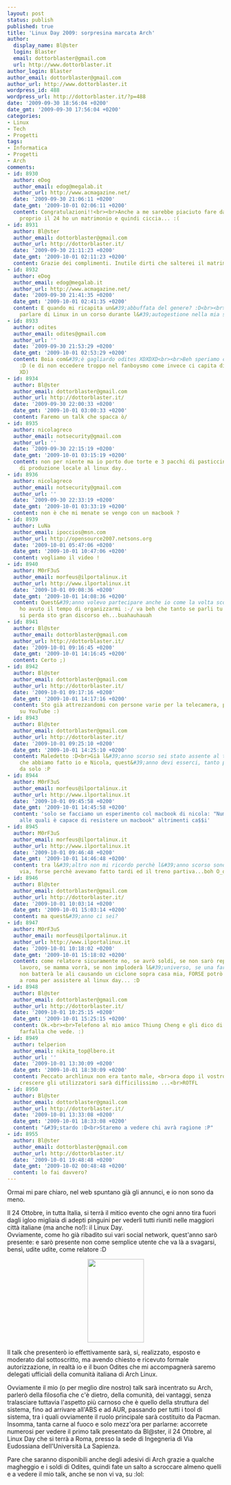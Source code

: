 ```yaml
---
layout: post
status: publish
published: true
title: 'Linux Day 2009: sorpresina marcata Arch'
author:
  display_name: Bl@ster
  login: Blaster
  email: dottorblaster@gmail.com
  url: http://www.dottorblaster.it
author_login: Blaster
author_email: dottorblaster@gmail.com
author_url: http://www.dottorblaster.it
wordpress_id: 488
wordpress_url: http://dottorblaster.it/?p=488
date: '2009-09-30 18:56:04 +0200'
date_gmt: '2009-09-30 17:56:04 +0200'
categories:
- Linux
- Tech
- Progetti
tags:
- Informatica
- Progetti
- Arch
comments:
- id: 8930
  author: eDog
  author_email: edog@megalab.it
  author_url: http://www.acmagazine.net/
  date: '2009-09-30 21:06:11 +0200'
  date_gmt: '2009-10-01 02:06:11 +0200'
  content: Congratulazioni!!<br><br>Anche a me sarebbe piaciuto fare da relatore ma
    proprio il 24 ho un matrimonio e quindi ciccia... :(
- id: 8931
  author: Bl@ster
  author_email: dottorblaster@gmail.com
  author_url: http://dottorblaster.it/
  date: '2009-09-30 21:11:23 +0200'
  date_gmt: '2009-10-01 02:11:23 +0200'
  content: Grazie dei complimenti. Inutile dirti che salterei il matrimonio :D
- id: 8932
  author: eDog
  author_email: edog@megalab.it
  author_url: http://www.acmagazine.net/
  date: '2009-09-30 21:41:35 +0200'
  date_gmt: '2009-10-01 02:41:35 +0200'
  content: E quando mi ricapita un&#39;abbuffata del genere? :D<br><br>Casomai, preferisco
    parlare di Linux in un corso durante l&#39;autogestione nella mia scuola... :)
- id: 8933
  author: odites
  author_email: odites@gmail.com
  author_url: ''
  date: '2009-09-30 21:53:29 +0200'
  date_gmt: '2009-10-01 02:53:29 +0200'
  content: Boia com&#39;è gagliardo odites XDXDXD<br><br>Beh speriamo che sia carino
    :D (e di non eccedere troppo nel fanboysmo come invece ci capita di fare da noi
    XD)
- id: 8934
  author: Bl@ster
  author_email: dottorblaster@gmail.com
  author_url: http://dottorblaster.it/
  date: '2009-09-30 22:00:33 +0200'
  date_gmt: '2009-10-01 03:00:33 +0200'
  content: Faremo un talk che spacca ò/
- id: 8935
  author: nicolagreco
  author_email: notsecurity@gmail.com
  author_url: ''
  date: '2009-09-30 22:15:19 +0200'
  date_gmt: '2009-10-01 03:15:19 +0200'
  content: non per niente ma io porto due torte e 3 pacchi di pasticcini e un servizio
    di produzione locale al linux day..
- id: 8936
  author: nicolagreco
  author_email: notsecurity@gmail.com
  author_url: ''
  date: '2009-09-30 22:33:19 +0200'
  date_gmt: '2009-10-01 03:33:19 +0200'
  content: non è che mi menate se vengo con un macbook ?
- id: 8939
  author: LuNa
  author_email: ipoccios@msn.com
  author_url: http://opensource2007.netsons.org
  date: '2009-10-01 05:47:06 +0200'
  date_gmt: '2009-10-01 10:47:06 +0200'
  content: vogliamo il video !
- id: 8940
  author: M0rF3uS
  author_email: morfeus@ilportalinux.it
  author_url: http://www.ilportalinux.it
  date: '2009-10-01 09:08:36 +0200'
  date_gmt: '2009-10-01 14:08:36 +0200'
  content: Quest&#39;anno volevo partecipare anche io come la volta scorsa ma non
    ho avuto il tempo di organizzarmi :-/ va beh che tanto se parli tu non è che ci
    si perda sto gran discorso eh...buahauhauah
- id: 8941
  author: Bl@ster
  author_email: dottorblaster@gmail.com
  author_url: http://dottorblaster.it/
  date: '2009-10-01 09:16:45 +0200'
  date_gmt: '2009-10-01 14:16:45 +0200'
  content: Certo ;)
- id: 8942
  author: Bl@ster
  author_email: dottorblaster@gmail.com
  author_url: http://dottorblaster.it/
  date: '2009-10-01 09:17:16 +0200'
  date_gmt: '2009-10-01 14:17:16 +0200'
  content: Sto già attrezzandomi con persone varie per la telecamera, poi metto tutto
    su YouTube :)
- id: 8943
  author: Bl@ster
  author_email: dottorblaster@gmail.com
  author_url: http://dottorblaster.it/
  date: '2009-10-01 09:25:10 +0200'
  date_gmt: '2009-10-01 14:25:10 +0200'
  content: Maledetto :D<br>Già l&#39;anno scorso sei stato assente al talk ignobile
    che abbiamo fatto io e Nicola, quest&#39;anno devi esserci, tanto più che presento
    da solo :P
- id: 8944
  author: M0rF3uS
  author_email: morfeus@ilportalinux.it
  author_url: http://www.ilportalinux.it
  date: '2009-10-01 09:45:58 +0200'
  date_gmt: '2009-10-01 14:45:58 +0200'
  content: 'solo se facciamo un esperimento col macbook di nicola: "Numero di martellate
    alle quali è capace di resistere un macbook" altrimenti ca$$i'
- id: 8945
  author: M0rF3uS
  author_email: morfeus@ilportalinux.it
  author_url: http://www.ilportalinux.it
  date: '2009-10-01 09:46:48 +0200'
  date_gmt: '2009-10-01 14:46:48 +0200'
  content: tra l&#39;altro non mi ricordo perchè l&#39;anno scorso sono dovuto andare
    via, forse perchè avevamo fatto tardi ed il treno partiva...boh O_o
- id: 8946
  author: Bl@ster
  author_email: dottorblaster@gmail.com
  author_url: http://dottorblaster.it/
  date: '2009-10-01 10:03:14 +0200'
  date_gmt: '2009-10-01 15:03:14 +0200'
  content: ma quest&#39;anno ci sei?
- id: 8947
  author: M0rF3uS
  author_email: morfeus@ilportalinux.it
  author_url: http://www.ilportalinux.it
  date: '2009-10-01 10:18:02 +0200'
  date_gmt: '2009-10-01 15:18:02 +0200'
  content: come relatore sicuramente no, se avrò soldi, se non sarò reperibile col
    lavoro, se mamma vorrà, se non imploderà l&#39;universo, se una farfalla in cina
    non batterà le ali causando un ciclone sopra casa mia, FORSE potrò farmi una passeggiata
    a roma per assistere al linux day... :D
- id: 8948
  author: Bl@ster
  author_email: dottorblaster@gmail.com
  author_url: http://dottorblaster.it/
  date: '2009-10-01 10:25:15 +0200'
  date_gmt: '2009-10-01 15:25:15 +0200'
  content: Ok.<br><br>Telefono al mio amico Thiung Cheng e gli dico di ammazzare ogni
    farfalla che vede. :)
- id: 8949
  author: telperion
  author_email: nikita_top@lbero.it
  author_url: ''
  date: '2009-10-01 13:30:09 +0200'
  date_gmt: '2009-10-01 18:30:09 +0200'
  content: Peccato archlinux non era tanto male, <br>ora dopo il vostro "talk" far
    crescere gli utilizzatori sarà difficilissimo ...<br>ROTFL
- id: 8950
  author: Bl@ster
  author_email: dottorblaster@gmail.com
  author_url: http://dottorblaster.it/
  date: '2009-10-01 13:33:08 +0200'
  date_gmt: '2009-10-01 18:33:08 +0200'
  content: "&#39;stardo :D<br>Staremo a vedere chi avrà ragione :P"
- id: 8955
  author: Bl@ster
  author_email: dottorblaster@gmail.com
  author_url: http://dottorblaster.it/
  date: '2009-10-01 19:48:48 +0200'
  date_gmt: '2009-10-02 00:48:48 +0200'
  content: lo fai davvero?
---
```

<p>Ormai mi pare chiaro, nel web spuntano già gli annunci, e io non sono da meno.</p>
<p>Il 24 Ottobre, in tutta Italia, si terrà il mitico evento che ogni anno tira fuori dagli igloo migliaia di adepti pinguini per vederli tutti riuniti nelle maggiori città italiane (ma anche no!): il Linux Day.<br />
Ovviamente, come ho già ribadito sui vari social network, quest'anno sarò presente: e sarò presente non come semplice utente che va là a svagarsi, bensì, udite udite, come relatore :D</p>
<p style="text-align: center;"><img class="alignnone" src="http://www.lugroma.org/wp-content/uploads/2009/09/linuxday_logo_piccolo.png" alt="" width="131" height="194" /></p>
<p>Il talk che presenterò io effettivamente sarà, si, realizzato, esposto e moderato dal sottoscritto, ma avendo chiesto e ricevuto formale autorizzazione, in realtà io e il buon Odites che mi accompagnerà saremo delegati ufficiali della comunità italiana di Arch Linux.</p>
<p>Ovviamente il mio (o per meglio dire nostro) talk sarà incentrato su Arch, parlerò della filosofia che c'è dietro, della comunità, dei vantaggi, senza tralasciare tuttavia l'aspetto più carnoso che è quello della struttura del sistema, fino ad arrivare all'ABS e ad AUR, passando per tutti i tool di sistema, tra i quali ovviamente il ruolo principale sarà costituito da Pacman. Insomma, tanta carne al fuoco e solo mezz'ora per parlarne: accorrete numerosi per vedere il primo talk presentato da Bl@ster, il 24 Ottobre, al Linux Day che si terrà a Roma, presso la sede di Ingegneria di Via Eudossiana dell'Università La Sapienza.</p>
<p>Pare che saranno disponibili anche degli adesivi di Arch grazie a qualche magheggio e i soldi di Odites, quindi fate un salto a scroccare almeno quelli e a vedere il mio talk, anche se non vi va, su :lol:</p>
